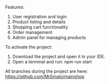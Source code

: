 Features:
1. User registration and login
2. Product listing and details
3. Shopping cart functionality
4. Order management
5. Admin panel for managing products

To activate the project:
1. Download the project and open it in your IDE.
2. Open a terminal and run: npm run start

All branches during the project are here: https://github.com/MrSmalo/mainshop
